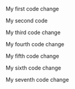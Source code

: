 My first code change

My second code

My third code change

My fourth code change

My fifth code change

My sixth code change

My seventh code change
